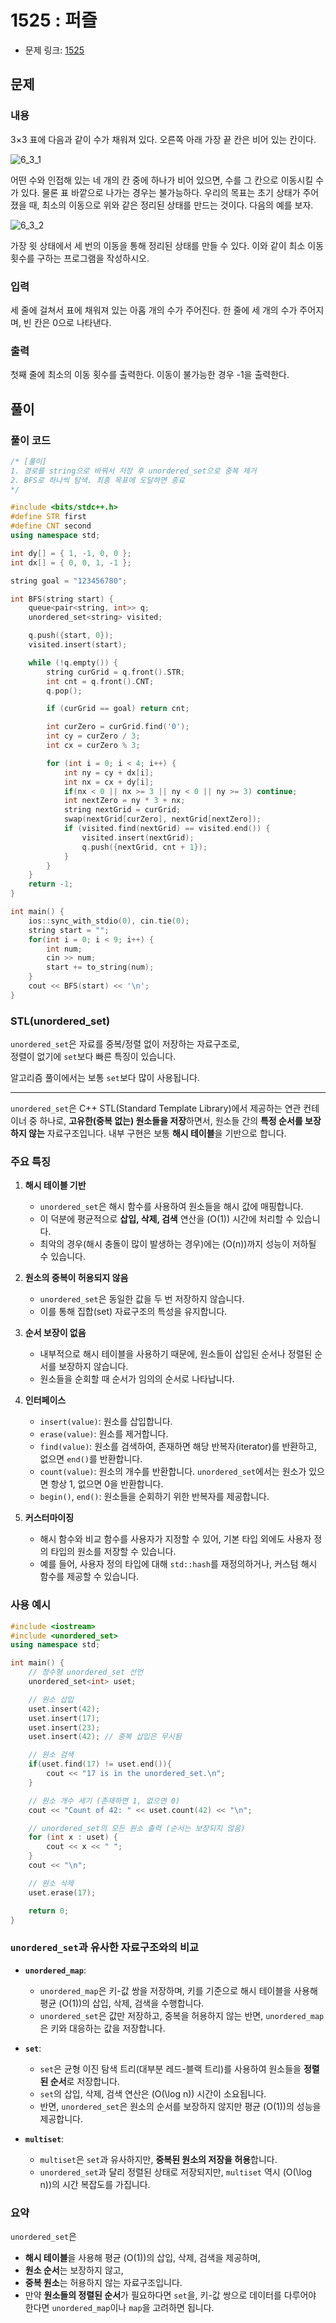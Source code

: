 # 1525 : 퍼즐
- 문제 링크: [1525](https://www.acmicpc.net/problem/1525)

## 문제
### 내용
3×3 표에 다음과 같이 수가 채워져 있다. 오른쪽 아래 가장 끝 칸은 비어 있는 칸이다.

![6_3_1](../image/6_3_1.png)

어떤 수와 인접해 있는 네 개의 칸 중에 하나가 비어 있으면, 수를 그 칸으로 이동시킬 수가 있다. 물론 표 바깥으로 나가는 경우는 불가능하다. 우리의 목표는 초기 상태가 주어졌을 때, 최소의 이동으로 위와 같은 정리된 상태를 만드는 것이다. 다음의 예를 보자.

![6_3_2](../image/6_3_2.png)

가장 윗 상태에서 세 번의 이동을 통해 정리된 상태를 만들 수 있다. 이와 같이 최소 이동 횟수를 구하는 프로그램을 작성하시오.

### 입력
세 줄에 걸쳐서 표에 채워져 있는 아홉 개의 수가 주어진다. 한 줄에 세 개의 수가 주어지며, 빈 칸은 0으로 나타낸다.

### 출력
첫째 줄에 최소의 이동 횟수를 출력한다. 이동이 불가능한 경우 -1을 출력한다.

## 풀이
### 풀이 코드
```cpp
/* [풀이]
1. 경로를 string으로 바꿔서 저장 후 unordered_set으로 중복 제거
2. BFS로 하나씩 탐색. 최종 목표에 도달하면 종료
*/

#include <bits/stdc++.h>
#define STR first
#define CNT second
using namespace std;

int dy[] = { 1, -1, 0, 0 };
int dx[] = { 0, 0, 1, -1 };

string goal = "123456780";

int BFS(string start) {
    queue<pair<string, int>> q;
    unordered_set<string> visited;

    q.push({start, 0});
    visited.insert(start);

    while (!q.empty()) {
        string curGrid = q.front().STR;
        int cnt = q.front().CNT;
        q.pop();

        if (curGrid == goal) return cnt;

        int curZero = curGrid.find('0');
        int cy = curZero / 3;
        int cx = curZero % 3;

        for (int i = 0; i < 4; i++) {
            int ny = cy + dx[i];
            int nx = cx + dy[i];
            if(nx < 0 || nx >= 3 || ny < 0 || ny >= 3) continue;
            int nextZero = ny * 3 + nx;
            string nextGrid = curGrid;
            swap(nextGrid[curZero], nextGrid[nextZero]);
            if (visited.find(nextGrid) == visited.end()) {
                visited.insert(nextGrid);
                q.push({nextGrid, cnt + 1});
            }
        }
    }
    return -1;
}

int main() {
    ios::sync_with_stdio(0), cin.tie(0);
    string start = "";
    for(int i = 0; i < 9; i++) {
        int num;
        cin >> num;
        start += to_string(num);
    }
    cout << BFS(start) << '\n';
}
```
### STL(unordered_set)
`unordered_set`은 자료를 중복/정렬 없이 저장하는 자료구조로,<br>
정렬이 없기에 `set`보다 빠른 특징이 있습니다.<br>

알고리즘 풀이에서는 보통 `set`보다 많이 사용됩니다.<br>

---

`unordered_set`은 C++ STL(Standard Template Library)에서 제공하는 연관 컨테이너 중 하나로, **고유한(중복 없는) 원소들을 저장**하면서, 원소들 간의 **특정 순서를 보장하지 않는** 자료구조입니다. 내부 구현은 보통 **해시 테이블**을 기반으로 합니다.

### 주요 특징

1. **해시 테이블 기반**  
   - `unordered_set`은 해시 함수를 사용하여 원소들을 해시 값에 매핑합니다.  
   - 이 덕분에 평균적으로 **삽입, 삭제, 검색** 연산을 \(O(1)\) 시간에 처리할 수 있습니다.  
   - 최악의 경우(해시 충돌이 많이 발생하는 경우)에는 \(O(n)\)까지 성능이 저하될 수 있습니다.

2. **원소의 중복이 허용되지 않음**  
   - `unordered_set`은 동일한 값을 두 번 저장하지 않습니다.  
   - 이를 통해 집합(set) 자료구조의 특성을 유지합니다.

3. **순서 보장이 없음**  
   - 내부적으로 해시 테이블을 사용하기 때문에, 원소들이 삽입된 순서나 정렬된 순서를 보장하지 않습니다.  
   - 원소들을 순회할 때 순서가 임의의 순서로 나타납니다.

4. **인터페이스**  
   - `insert(value)`: 원소를 삽입합니다.
   - `erase(value)`: 원소를 제거합니다.
   - `find(value)`: 원소를 검색하여, 존재하면 해당 반복자(iterator)를 반환하고, 없으면 `end()`를 반환합니다.
   - `count(value)`: 원소의 개수를 반환합니다. `unordered_set`에서는 원소가 있으면 항상 1, 없으면 0을 반환합니다.
   - `begin()`, `end()`: 원소들을 순회하기 위한 반복자를 제공합니다.

5. **커스터마이징**  
   - 해시 함수와 비교 함수를 사용자가 지정할 수 있어, 기본 타입 외에도 사용자 정의 타입의 원소를 저장할 수 있습니다.
   - 예를 들어, 사용자 정의 타입에 대해 `std::hash`를 재정의하거나, 커스텀 해시 함수를 제공할 수 있습니다.

### 사용 예시

```cpp
#include <iostream>
#include <unordered_set>
using namespace std;

int main() {
    // 정수형 unordered_set 선언
    unordered_set<int> uset;

    // 원소 삽입
    uset.insert(42);
    uset.insert(17);
    uset.insert(23);
    uset.insert(42); // 중복 삽입은 무시됨

    // 원소 검색
    if(uset.find(17) != uset.end()){
        cout << "17 is in the unordered_set.\n";
    }

    // 원소 개수 세기 (존재하면 1, 없으면 0)
    cout << "Count of 42: " << uset.count(42) << "\n";

    // unordered_set의 모든 원소 출력 (순서는 보장되지 않음)
    for (int x : uset) {
        cout << x << " ";
    }
    cout << "\n";

    // 원소 삭제
    uset.erase(17);

    return 0;
}
```

### `unordered_set`과 유사한 자료구조와의 비교

- **`unordered_map`**:  
  - `unordered_map`은 키-값 쌍을 저장하며, 키를 기준으로 해시 테이블을 사용해 평균 \(O(1)\)의 삽입, 삭제, 검색을 수행합니다.  
  - `unordered_set`은 값만 저장하고, 중복을 허용하지 않는 반면, `unordered_map`은 키와 대응하는 값을 저장합니다.

- **`set`**:  
  - `set`은 균형 이진 탐색 트리(대부분 레드-블랙 트리)를 사용하여 원소들을 **정렬된 순서**로 저장합니다.  
  - `set`의 삽입, 삭제, 검색 연산은 \(O(\log n)\) 시간이 소요됩니다.  
  - 반면, `unordered_set`은 원소의 순서를 보장하지 않지만 평균 \(O(1)\)의 성능을 제공합니다.

- **`multiset`**:  
  - `multiset`은 `set`과 유사하지만, **중복된 원소의 저장을 허용**합니다.  
  - `unordered_set`과 달리 정렬된 상태로 저장되지만, `multiset` 역시 \(O(\log n)\)의 시간 복잡도를 가집니다.

### 요약

`unordered_set`은  
- **해시 테이블**을 사용해 평균 \(O(1)\)의 삽입, 삭제, 검색을 제공하며,  
- **원소 순서**는 보장하지 않고,  
- **중복 원소**는 허용하지 않는 자료구조입니다.  
- 만약 **원소들의 정렬된 순서**가 필요하다면 `set`을, 키-값 쌍으로 데이터를 다루어야 한다면 `unordered_map`이나 `map`을 고려하면 됩니다.